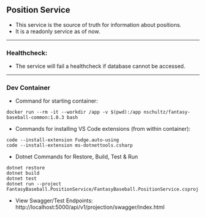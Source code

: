 ## Position Service
* This service is the source of truth for information about positions.
* It is a readonly service as of now.

---
### Healthcheck:
* The service will fail a healthcheck if database cannot be accessed.  

---
### Dev Container
* Command for starting container:
```
docker run --rm -it --workdir /app -v $(pwd):/app nschultz/fantasy-baseball-common:1.0.3 bash
```
* Commands for installing VS Code extensions (from within container):
```
code --install-extension Fudge.auto-using
code --install-extension ms-dotnettools.csharp
```
* Dotnet Commands for Restore, Build, Test & Run
```
dotnet restore
dotnet build
dotnet test
dotnet run --project FantasyBaseball.PositionService/FantasyBaseball.PositionService.csproj
```
* View Swagger/Test Endpoints: http://localhost:5000/api/v1/projection/swagger/index.html